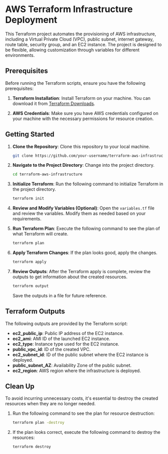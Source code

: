 # AWS Terraform Infrastructure Deployment

This Terraform project automates the provisioning of AWS infrastructure, including a Virtual Private Cloud (VPC), public subnet, internet gateway, route table, security group, and an EC2 instance. The project is designed to be flexible, allowing customization through variables for different environments.

## Prerequisites

Before running the Terraform scripts, ensure you have the following prerequisites:

1. **Terraform Installation**: Install Terraform on your machine. You can download it from [Terraform Downloads](https://www.terraform.io/downloads.html).

2. **AWS Credentials**: Make sure you have AWS credentials configured on your machine with the necessary permissions for resource creation.

## Getting Started

1. **Clone the Repository**: Clone this repository to your local machine.

    ```bash
    git clone https://github.com/your-username/terraform-aws-infrastructure.git
    ```

2. **Navigate to the Project Directory**: Change into the project directory.

    ```bash
    cd terraform-aws-infrastructure
    ```

3. **Initialize Terraform**: Run the following command to initialize Terraform in the project directory.

    ```bash
    terraform init
    ```

4. **Review and Modify Variables (Optional)**: Open the `variables.tf` file and review the variables. Modify them as needed based on your requirements.

5. **Run Terraform Plan**: Execute the following command to see the plan of what Terraform will create.

    ```bash
    terraform plan
    ```

6. **Apply Terraform Changes**: If the plan looks good, apply the changes.

    ```bash
    terraform apply
    ```

7. **Review Outputs**: After the Terraform apply is complete, review the outputs to get information about the created resources.

    ```bash
    terraform output
    ```

    Save the outputs in a file for future reference.

## Terraform Outputs

The following outputs are provided by the Terraform script:

- **ec2_public_ip**: Public IP address of the EC2 instance.
- **ec2_ami**: AMI ID of the launched EC2 instance.
- **ec2_type**: Instance type used for the EC2 instance.
- **public_vpc_id**: ID of the created VPC.
- **ec2_subnet_id**: ID of the public subnet where the EC2 instance is deployed.
- **public_subnet_AZ**: Availability Zone of the public subnet.
- **ec2_region**: AWS region where the infrastructure is deployed.

## Clean Up

To avoid incurring unnecessary costs, it's essential to destroy the created resources when they are no longer needed.

1. Run the following command to see the plan for resource destruction:

    ```bash
    terraform plan -destroy
    ```

2. If the plan looks correct, execute the following command to destroy the resources:

    ```bash
    terraform destroy
    ```
